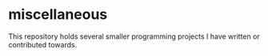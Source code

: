 # miscellaneous
This repository holds several smaller programming projects I have written or contributed towards. 
